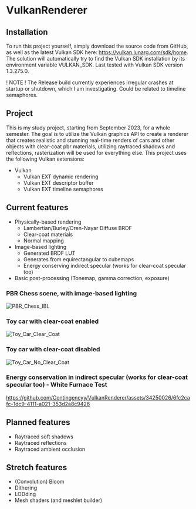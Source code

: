 # VulkanRenderer

## Installation

To run this project yourself, simply download the source code from GitHub, as well as the latest Vulkan SDK here: https://vulkan.lunarg.com/sdk/home.
The solution will automatically try to find the Vulkan SDK installation by its environment variable VULKAN_SDK. Last tested with Vulkan SDK version 1.3.275.0.

! NOTE !
The Release build currently experiences irregular crashes at startup or shutdown, which I am investigating. Could be related to timeline semaphores.

## Project

This is my study project, starting from September 2023, for a whole semester. The goal is to utilize the Vulkan graphics API to create a renderer that creates realistic and stunning real-time renders of cars and other objects with clear-coat pbr materials, utilizing raytraced shadows and reflections, rasterization will be used for everything else. This project uses the following Vulkan extensions:
- Vulkan
  - Vulkan EXT dynamic rendering
  - Vulkan EXT descriptor buffer
  - Vulkan EXT timeline semaphores

## Current features

- Physically-based rendering
  - Lambertian/Burley/Oren-Nayar Diffuse BRDF
  - Clear-coat materials
  - Normal mapping
- Image-based lighting
  - Generated BRDF LUT
  - Generates from equirectangular to cubemaps
  - Energy conserving indirect specular (works for clear-coat specular too)
- Basic post-processing (Tonemap, gamma correction, exposure)

### PBR Chess scene, with image-based lighting

![PBR_Chess_IBL](https://github.com/Contingencyy/VulkanRenderer/assets/34250026/e74f3845-098a-4d7c-9d36-b01cc0242c84)

### Toy car with clear-coat enabled

![Toy_Car_Clear_Coat](https://github.com/Contingencyy/VulkanRenderer/assets/34250026/6960c37d-0111-487a-ac05-f4bde05b1733)

### Toy car with clear-coat disabled

![Toy_Car_No_Clear_Coat](https://github.com/Contingencyy/VulkanRenderer/assets/34250026/2673da23-093d-4262-a59a-ca93fc59d18e)

### Energy conservation in indirect specular (works for clear-coat specular too) - White Furnace Test
https://github.com/Contingencyy/VulkanRenderer/assets/34250026/6fc2cafc-1dc9-4111-a021-353d2a8c9426

## Planned features
- Raytraced soft shadows
- Raytraced reflections
- Raytraced ambient occlusion

## Stretch features
- (Convolution) Bloom
- Dithering
- LODding
- Mesh shaders (and meshlet builder)
